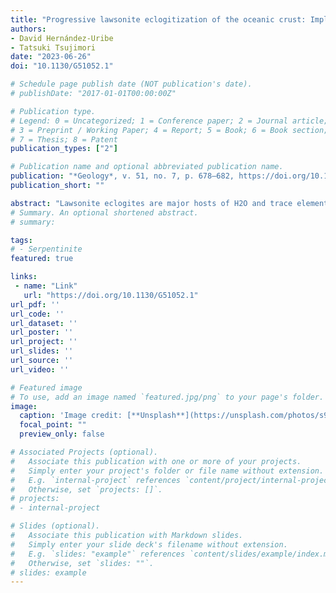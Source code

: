 ```yaml
---
title: "Progressive lawsonite eclogitization of the oceanic crust: Implications for deep mass transfer in subduction zones"
authors:
- David Hernández-Uribe
- Tatsuki Tsujimori
date: "2023-06-26"
doi: "10.1130/G51052.1"

# Schedule page publish date (NOT publication's date).
# publishDate: "2017-01-01T00:00:00Z"

# Publication type.
# Legend: 0 = Uncategorized; 1 = Conference paper; 2 = Journal article;
# 3 = Preprint / Working Paper; 4 = Report; 5 = Book; 6 = Book section;
# 7 = Thesis; 8 = Patent
publication_types: ["2"]

# Publication name and optional abbreviated publication name.
publication: "*Geology*, v. 51, no. 7, p. 678–682, https://doi.org/10.1130/G51052.1"
publication_short: ""

abstract: "Lawsonite eclogites are major hosts of H2O and trace elements and thus key for long-term deep element cycling in subduction zones. Existing cycling models suggest that the subducting oceanic crust transforms to lawsonite-eclogite assemblages; yet the scarcity of lawsonite eclogites in the rock record questions to what extent the oceanic crust transforms to lawsonite-eclogite assemblages during subduction. Here, we use petrological modeling coupled with geodynamic calculations for a typical subduction zone to show that the occurrence of lawsonite eclogites is controlled by the maturation of the subduction zone. We find that lawsonite eclogite does not form in infant subduction zones; with time, the oceanic crust forms lawsonite assemblages, but prograde heating obliterates lawsonite except in rocks exhumed prior to such heating. Lawsonite-eclogite assemblages in the oceanic crust form and survive prograde metamorphism only in mature and cold subduction zones but still necessitate specific characteristics during exhumation to preserve lawsonite. We show that the stability of lawsonite in mature subduction zones is hindered by hybridization between the mafic crust and the overlying mantle wedge material; by contrast, lawsonite proportion increases with intense seafloor alteration and Ca-Al metasomatism. These latter processes are thus key for enhancing recycling. We argue that lawsonite-driven mass cycling to the deep mantle is important in mature subduction zones, but the role of lawsonite eclogite in carrying mass deep into Earth in the infant stage of a subduction zone is minor."
# Summary. An optional shortened abstract.
# summary: 

tags: 
# - Serpentinite
featured: true

links:
 - name: "Link"
   url: "https://doi.org/10.1130/G51052.1"
url_pdf: ''
url_code: ''
url_dataset: ''
url_poster: ''
url_project: ''
url_slides: ''
url_source: ''
url_video: ''

# Featured image
# To use, add an image named `featured.jpg/png` to your page's folder. 
image: 
  caption: 'Image credit: [**Unsplash**](https://unsplash.com/photos/s9CC2SKySJM)'
  focal_point: ""
  preview_only: false

# Associated Projects (optional).
#   Associate this publication with one or more of your projects.
#   Simply enter your project's folder or file name without extension.
#   E.g. `internal-project` references `content/project/internal-project/index.md`.
#   Otherwise, set `projects: []`.
# projects:
# - internal-project

# Slides (optional).
#   Associate this publication with Markdown slides.
#   Simply enter your slide deck's filename without extension.
#   E.g. `slides: "example"` references `content/slides/example/index.md`.
#   Otherwise, set `slides: ""`.
# slides: example
---
```

